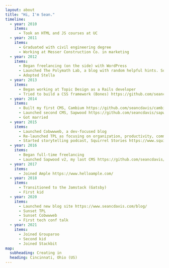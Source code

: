 ```yaml
---
layout: about
title: "Hi, I'm Sean."
timeline:
  - year: 2010
    items:
      - Took an HTML and JS courses at UC
  - year: 2011
    items:
      - Graduated with civil engineering degree
      - Working at Messer Construction Co. in marketing
  - year: 2012
    items:
      - Began freelancing (on the side) with WordPress
      - Launched The Polymath Lab, a blog with random helpful hints. Some posts from the original TPL are still on the blog today.
      - Adopted Stella
  - year: 2013
    items:
      - Began working at Topic Design as a Rails developer
      - Tried to build a CSS framework (Bones) https://github.com/seancdavis/bones
  - year: 2014
    items:
      - Built my first CMS, Cambium https://github.com/seancdavis/cambium
      - Launched second CMS, Sapwood https://github.com/seancdavis/sapwood-classic
      - Got married
  - year: 2015
    items:
      - Launched Cobwwweb, a dev-focused blog
      - Re-launched TPL as focusing on organization, productivity, communication, and inspiration
      - Started storytelling podcast, Squirrel Stories https://www.squirrelstories.fm/
  - year: 2016
    items:
      - Began full-time freelancing
      - Launched Sapwood v2, my last CMS https://github.com/seancdavis/sapwood
  - year: 2017
    items:
      - Joined Ample https://www.helloample.com/
  - year: 2018
    items:
      - Transitioned to the Jamstack (Gatsby)
      - First kid
  - year: 2020
    items:
      - Launched new blog site https://www.seancdavis.com/blog/
      - Sunset TPL
      - Sunset Cobwwweb
      - First tech conf talk
  - year: 2021
    items:
      - Joined Grouparoo
      - Second kid
      - Joined Stackbit
map:
  subheading: Creating in
  heading: Cincinnati, Ohio (US)
---
```

